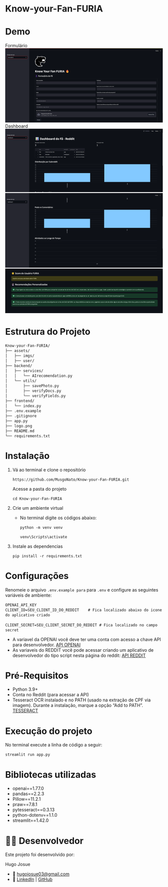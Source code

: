 # Know-your-Fan-FURIA

# Demo
Formulário
![1](assets/imgs/demo1.png)
Dashboard
![2](assets/imgs/demo2.png)
![3](assets/imgs/demo3.png)
![4](assets/imgs/demo4.png)

# Estrutura do Projeto
```
Know-your-Fan-FURIA/
├── assets/
│   ├── imgs/
│   ├── user/
├── backend/
│   ├── services/
│   │   └── AIrecomendation.py
│   └── utils/
│       ├── savePhoto.py
│       ├── verifyDocs.py
│       └── verifyFields.py
├── frontend/
│   └── index.py
├── .env.example
├── .gitignore
├── app.py
├── logo.png
├── README.md
└── requirements.txt 
```

# Instalação
1. Vá ao terminal e clone o repositório
    ```
    https://github.com/MusgoNato/Know-your-Fan-FURIA.git
    ``` 
    Acesse a pasta do projeto
    ```
    cd Know-your-Fan-FURIA
    ```
2. Crie um ambiente virtual
    
    - No terminal digite os códigos abaixo:
        
        ```
        python -m venv venv
        ```
        ```
        venv\Scripts\activate
        ```
3. Instale as dependencias
    ```
    pip install -r requirements.txt
    ```

# Configurações
Renomeie o arquivo `.env.example para` para `.env` e configure as seguintes variáveis de ambiente:
```
OPENAI_API_KEY
CLIENT_ID=SEU_CLIENT_ID_DO_REDDIT    # Fica localizado abaixo do icone do aplicativo criado

CLIENT_SECRET=SEU_CLIENT_SECRET_DO_REDDIT # Fica localizado no campo secret
```
- A variavel da OPENAI você deve ter uma conta com acesso a chave API para desenvolvedor. [API OPENAI](https://platform.openai.com/api-keys)
- As variaveis do REDDIT você pode acessar criando um aplicativo de desenvolvedor do tipo script nesta página do reddit: [API REDDIT](https://www.reddit.com/prefs/apps)

# Pré-Requisitos
- Python 3.9+
- Conta no Reddit (para acessar a API)
- Tesseract OCR instalado e no PATH (usado na extração de CPF via imagem). Durante a instalação, marque a opção “Add to PATH”. [TESSERACT](https://tesseract-ocr.github.io/tessdoc/Downloads.html)

# Execução do projeto
No terminal execute a linha de código a seguir:
```
streamlit run app.py
```

# Bibliotecas utilizadas
- openai==1.77.0
- pandas==2.2.3
- Pillow==11.2.1
- praw==7.8.1
- pytesseract==0.3.13
- python-dotenv==1.1.0
- streamlit==1.42.0


# 👨‍💻 Desenvolvedor

Este projeto foi desenvolvido por:

Hugo Josue
- 📧 hugojosue03@gmail.com
- 🔗 [LinkedIn](www.linkedin.com/in/hugo-josue-25246525b) | [GitHub](https://github.com/MusgoNato)